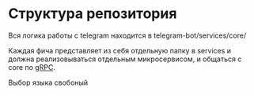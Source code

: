 # Структура репозитория

Вся логика работы с telegram находится в telegram-bot/services/core/

Каждая фича представляет из себя отдельную папку в services и должна реализовываться отдельным микросервисом, и общаться с core по [gRPC](https://grpc.io/).

Выбор языка свобоный
